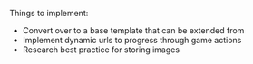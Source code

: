 Things to implement:
- Convert over to a base template that can be extended from
- Implement dynamic urls to progress through game actions
- Research best practice for storing images
